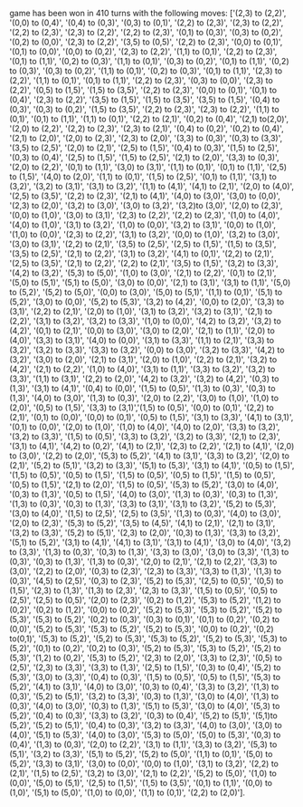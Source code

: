 game has been won in 410 turns with the following moves: ['(2,3) to (2,2)', '(0,0) to (0,4)', '(0,4) to (0,3)', '(0,3) to (0,1)', '(2,2) to (2,3)', '(2,3) to (2,2)', '(2,2) to (2,3)', '(2,3) to (2,2)', '(2,2) to (2,3)', '(0,1) to (0,3)', '(0,3) to (0,2)', '(0,2) to (0,0)', '(2,3) to (2,2)', '(3,5) to (0,5)', '(2,2) to (2,3)', '(0,0) to (0,1)', '(0,1) to (0,0)', '(0,0) to (0,2)', '(2,3) to (2,2)', '(1,1) to (0,1)', '(2,2) to (2,3)', '(0,1) to (1,1)', '(0,2) to (0,3)', '(1,1) to (0,1)', '(0,3) to (0,2)', '(0,1) to (1,1)', '(0,2) to (0,3)', '(0,3) to (0,2)', '(1,1) to (0,1)', '(0,2) to (0,3)', '(0,1) to (1,1)', '(2,3) to (2,2)', '(1,1) to (0,1)', '(0,1) to (1,1)', '(2,2) to (2,3)', '(0,3) to (0,0)', '(2,3) to (2,2)', '(0,5) to (1,5)', '(1,5) to (3,5)', '(2,2) to (2,3)', '(0,0) to (0,1)', '(0,1) to (0,4)', '(2,3) to (2,2)', '(3,5) to (1,5)', '(1,5) to (3,5)', '(3,5) to (1,5)', '(0,4) to (0,3)', '(0,3) to (0,2)', '(1,5) to (3,5)', '(2,2) to (2,3)', '(2,3) to (2,2)', '(1,1) to (0,1)', '(0,1) to (1,1)', '(1,1) to (0,1)', '(2,2) to (2,1)', '(0,2) to (0,4)', '(2,1) to(2,0)', '(2,0) to (2,2)', '(2,2) to (2,3)', '(2,3) to (2,1)', '(0,4) to (0,2)', '(0,2) to (0,4)', '(2,1) to (2,0)', '(2,0) to (2,3)', '(2,3) to (2,0)', '(3,3) to (0,3)', '(0,3) to (3,3)', '(3,5) to (2,5)', '(2,0) to (2,1)', '(2,5) to (1,5)', '(0,4) to (0,3)', '(1,5) to (2,5)', '(0,3) to (0,4)', '(2,5) to (1,5)', '(1,5) to (2,5)', '(2,1) to (2,0)', '(3,3) to (0,3)', '(2,0) to (2,2)', '(0,1) to (1,1)', '(3,0) to (3,1)', '(1,1) to (0,1)', '(0,1) to (1,1)', '(2,5) to (1,5)', '(4,0) to (2,0)', '(1,1) to (0,1)', '(1,5) to (2,5)', '(0,1) to (1,1)', '(3,1) to (3,2)', '(3,2) to (3,1)', '(3,1) to (3,2)', '(1,1) to (4,1)', '(4,1) to (2,1)', '(2,0) to (4,0)', '(2,5) to (3,5)', '(2,2) to (2,3)', '(2,1) to (4,1)', '(4,0) to (3,0)', '(3,0) to (0,0)', '(2,3) to (2,0)', '(3,2) to (3,0)', '(3,0) to (3,2)', '(3,2)to (3,0)', '(2,0) to (2,3)', '(0,0) to (1,0)', '(3,0) to (3,1)', '(2,3) to (2,2)', '(2,2) to (2,3)', '(1,0) to (4,0)', '(4,0) to (1,0)', '(3,1) to (3,2)', '(1,0) to (0,0)', '(3,2) to (3,1)', '(0,0) to (1,0)', '(1,0) to (0,0)', '(2,3) to (2,2)', '(3,1) to (3,2)', '(0,0) to (1,0)', '(3,2) to (3,0)', '(3,0) to (3,1)', '(2,2) to (2,1)', '(3,5) to (2,5)', '(2,5) to (1,5)', '(1,5) to (3,5)', '(3,5) to (2,5)', '(2,1) to (2,2)', '(3,1) to (3,2)', '(4,1) to (0,1)', '(2,2) to (2,1)', '(2,5) to (3,5)', '(2,1) to (2,2)', '(2,2) to (2,1)', '(3,5) to (1,5)', '(3,2) to (3,3)', '(4,2) to (3,2)', '(5,3) to (5,0)', '(1,0) to (3,0)', '(2,1) to (2,2)', '(0,1) to (2,1)', '(5,0) to (5,1)', '(5,1) to (5,0)', '(3,0) to (0,0)', '(2,1) to (3,1)', '(3,1) to (1,1)', '(5,0) to (5,2)', '(5,2) to (5,0)', '(0,0) to (3,0)', '(5,0) to (5,1)', '(1,1) to (0,1)', '(5,1) to (5,2)', '(3,0) to (0,0)', '(5,2) to (5,3)', '(3,2) to (4,2)', '(0,0) to (2,0)', '(3,3) to (3,1)', '(2,2) to (2,1)', '(2,0) to (1,0)', '(3,1) to (3,2)', '(3,2) to (3,1)', '(2,1) to (2,2)', '(3,1) to (3,2)', '(3,2) to (3,3)', '(1,0) to (0,0)', '(4,2) to (3,2)', '(3,2) to (4,2)', '(0,1) to (2,1)', '(0,0) to (3,0)', '(3,0) to (2,0)', '(2,1) to (1,1)', '(2,0) to (4,0)', '(3,3) to (3,1)', '(4,0) to (0,0)', '(3,1) to (3,3)', '(1,1) to (2,1)', '(3,3) to (3,2)', '(3,2) to (3,3)', '(3,3) to (3,2)', '(0,0) to (3,0)', '(3,2) to (3,3)', '(4,2) to (3,2)', '(3,0) to (2,0)', '(2,1) to (3,1)', '(2,0) to (1,0)', '(2,2) to (2,1)', '(3,2) to (4,2)', '(2,1) to (2,2)', '(1,0) to (4,0)', '(3,1) to (1,1)', '(3,3) to (3,2)', '(3,2) to (3,3)', '(1,1) to (3,1)', '(2,2) to (2,0)', '(4,2) to (3,2)', '(3,2) to (4,2)', '(0,3) to (1,3)', '(3,1) to (4,1)', '(0,4) to (0,0)', '(1,5) to (0,5)', '(1,3) to (0,3)', '(0,3) to (1,3)', '(4,0) to (3,0)', '(1,3) to (0,3)', '(2,0) to (2,2)', '(3,0) to (1,0)', '(1,0) to (2,0)', '(0,5) to (1,5)', '(3,3) to (3,1)','(1,5) to (0,5)', '(0,0) to (0,1)', '(2,2) to (2,1)', '(0,1) to (0,0)', '(0,0) to (0,1)', '(0,5) to (1,5)', '(3,1) to (3,3)', '(4,1) to (3,1)', '(0,1) to (0,0)', '(2,0) to (1,0)', '(1,0) to (4,0)', '(4,0) to (2,0)', '(3,3) to (3,2)', '(3,2) to (3,3)', '(1,5) to (0,5)', '(3,3) to (3,2)', '(3,2) to (3,3)', '(2,1) to (2,3)', '(3,1) to (4,1)', '(4,2) to (0,2)', '(4,1) to (2,1)', '(2,3) to (2,2)', '(2,1) to (4,1)', '(2,0) to (3,0)', '(2,2) to (2,0)', '(5,3) to (5,2)', '(4,1) to (3,1)', '(3,3) to (3,2)', '(2,0) to (2,1)', '(5,2) to (5,1)', '(3,2) to (3,3)', '(5,1) to (5,3)', '(3,1) to (4,1)', '(0,5) to (1,5)', '(1,5) to (0,5)', '(0,5) to (1,5)', '(1,5) to (0,5)', '(0,5) to (1,5)', '(1,5) to (0,5)', '(0,5) to (1,5)', '(2,1) to (2,0)', '(1,5) to (0,5)', '(5,3) to (5,2)', '(3,0) to (4,0)', '(0,3) to (1,3)', '(0,5) to (1,5)', '(4,0) to (3,0)', '(1,3) to (0,3)', '(0,3) to (1,3)', '(1,3) to (0,3)', '(0,3) to (1,3)', '(3,3) to (3,1)', '(3,1) to (3,2)', '(5,2) to (5,3)', '(3,0) to (4,0)', '(1,5) to (2,5)', '(2,5) to (3,5)', '(1,3) to (0,3)', '(4,0) to (3,0)', '(2,0) to (2,3)', '(5,3) to (5,2)', '(3,5) to (4,5)', '(4,1) to (2,1)', '(2,1) to (3,1)', '(3,2) to (3,3)', '(5,2) to (5,1)', '(2,3) to (2,0)', '(0,3) to (1,3)', '(3,3) to (3,2)', '(5,1) to (5,2)', '(3,1) to (4,1)', '(4,1) to (3,1)', '(3,1) to (4,1)', '(3,0) to (4,0)', '(3,2) to (3,3)', '(1,3) to (0,3)', '(0,3) to (1,3)', '(3,3) to (3,0)', '(3,0) to (3,3)', '(1,3) to (0,3)', '(0,3) to (1,3)', '(1,3) to (0,3)', '(2,0) to (2,1)', '(2,1) to (2,2)', '(3,3) to (3,0)', '(2,2) to (2,0)', '(0,3) to (2,3)', '(2,3) to (3,3)', '(3,3) to (1,3)', '(1,3) to (0,3)', '(4,5) to (2,5)', '(0,3) to (2,3)', '(5,2) to (5,3)', '(2,5) to (0,5)', '(0,5) to (1,5)', '(2,3) to (1,3)', '(1,3) to (2,3)', '(2,3) to (3,3)', '(1,5) to (0,5)', '(0,5) to (2,5)', '(2,5) to (0,5)', '(2,0) to (2,3)', '(0,2) to (1,2)', '(5,3) to (5,2)', '(1,2) to (0,2)', '(0,2) to (1,2)', '(0,0) to (0,2)', '(5,2) to (5,3)', '(5,3) to (5,2)', '(5,2) to (5,3)', '(5,3) to (5,2)', '(0,2) to (0,3)', '(0,3) to (0,1)', '(0,1) to (0,2)', '(0,2) to (0,0)', '(5,2) to (5,3)', '(5,3) to (5,2)', '(5,2) to (5,3)', '(0,0) to (0,2)', '(0,2) to(0,1)', '(5,3) to (5,2)', '(5,2) to (5,3)', '(5,3) to (5,2)', '(5,2) to (5,3)', '(5,3) to (5,2)', '(0,1) to (0,2)', '(0,2) to (0,3)', '(5,2) to (5,3)', '(5,3) to (5,2)', '(5,2) to (5,3)', '(1,2) to (0,2)', '(5,3) to (5,2)', '(2,3) to (2,0)', '(3,3) to (2,3)', '(0,5) to (2,5)', '(2,3) to (3,3)', '(3,3) to (1,3)', '(2,5) to (1,5)', '(0,3) to (0,4)', '(5,2) to (5,3)', '(3,0) to (3,3)', '(0,4) to (0,3)', '(1,5) to (0,5)', '(0,5) to (1,5)', '(5,3) to (5,2)', '(4,1) to (3,1)', '(4,0) to (3,0)', '(0,3) to (0,4)', '(3,3) to (3,2)', '(1,3) to (0,3)', '(5,2) to (5,1)', '(3,2) to (3,3)', '(0,3) to (1,3)', '(3,0) to (4,0)', '(1,3) to (0,3)', '(4,0) to (3,0)', '(0,3) to (1,3)', '(5,1) to (5,3)', '(3,0) to (4,0)', '(5,3) to (5,2)', '(0,4) to (0,3)', '(3,3) to (3,2)', '(0,3) to (0,4)', '(5,2) to (5,1)', '(5,1)to (5,2)', '(5,2) to (5,1)', '(0,4) to (0,3)', '(3,2) to (3,3)', '(4,0) to (3,0)', '(3,0) to (4,0)', '(5,1) to (5,3)', '(4,0) to (3,0)', '(5,3) to (5,0)', '(5,0) to (5,3)', '(0,3) to (0,4)', '(1,3) to (0,3)', '(2,0) to (2,2)', '(3,1) to (1,1)', '(3,3) to (3,2)', '(5,3) to (5,1)', '(3,2) to (3,3)', '(5,1) to (5,2)', '(5,2) to (5,0)', '(1,1) to (0,1)', '(5,0) to (5,2)', '(3,3) to (3,1)', '(3,0) to (0,0)', '(0,0) to (1,0)', '(3,1) to (3,2)', '(2,2) to (2,1)', '(1,5) to (2,5)', '(3,2) to (3,0)', '(2,1) to (2,2)', '(5,2) to (5,0)', '(1,0) to (0,0)', '(5,0) to (5,1)', '(2,5) to (1,5)', '(1,5) to (3,5)', '(0,1) to (1,1)', '(0,0) to (1,0)', '(5,1) to (5,0)', '(1,0) to (0,0)', '(1,1) to (0,1)', '(2,2) to (2,0)'].

